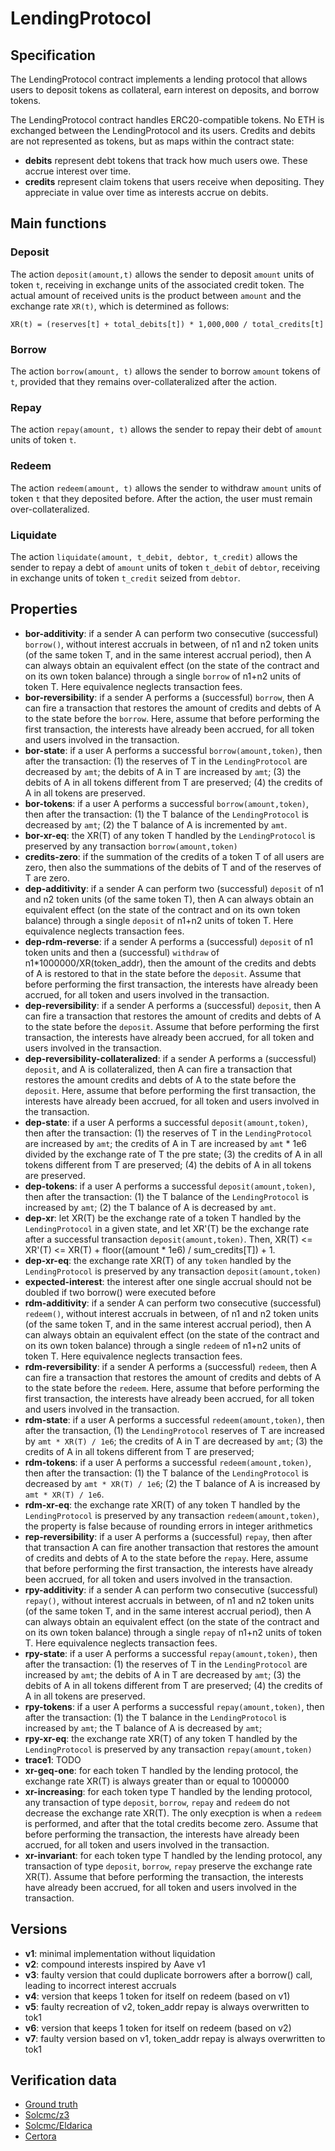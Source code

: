 # LendingProtocol

## Specification
The LendingProtocol contract implements a lending protocol that allows users to deposit tokens as collateral, earn interest on deposits, and borrow tokens.

The LendingProtocol contract handles ERC20-compatible tokens. No ETH is exchanged between the LendingProtocol and its users. 
Credits and debits are not represented as tokens, but as maps within the contract state:
- **debits** represent debt tokens that track how much users owe. These accrue interest over time.
- **credits** represent claim tokens that users receive when depositing. They appreciate in value over time as interests accrue on debits.

## Main functions

### Deposit

The action `deposit(amount,t)` allows 
the sender to deposit `amount` units of token `t`, receiving in exchange units of the associated credit token. 
The actual amount of received units is the product between `amount` and the exchange rate `XR(t)`, which is determined as follows:

```
XR(t) = (reserves[t] + total_debits[t]) * 1,000,000 / total_credits[t]
```

### Borrow

The action `borrow(amount, t)` allows 
the sender to borrow `amount` tokens of `t`, provided that they remains over-collateralized after the action.

### Repay

The action `repay(amount, t)` allows 
the sender to repay their debt of `amount` units of token `t`.

### Redeem

The action `redeem(amount, t)` allows 
the sender to withdraw `amount` units of token `t` that they deposited before. After the action, the user must remain over-collateralized.

### Liquidate

The action `liquidate(amount, t_debit, debtor, t_credit)` allows
the sender to repay a debt of `amount` units of token `t_debit` of `debtor`, receiving in exchange units of token `t_credit` seized from `debtor`. 


## Properties
- **bor-additivity**: if a sender A can perform two consecutive (successful) `borrow()`, without interest accruals in between, of n1 and n2 token units (of the same token T, and in the same interest accrual period), then A can always obtain an equivalent effect (on the state of the contract and on its own token balance) through a single `borrow` of n1+n2 units of token T. Here equivalence neglects transaction fees.
- **bor-reversibility**: if a sender A performs a (successful) `borrow`, then A can fire a transaction that restores the amount of credits and debts of A to the state before the `borrow`. Here, assume that before performing the first transaction, the interests have already been accrued, for all token and users involved in the transaction.
- **bor-state**: if a user A performs a successful `borrow(amount,token)`, then after the transaction: (1) the reserves of T in the `LendingProtocol` are decreased by `amt`; the debits of A in T are increased by `amt`; (3) the debits of A in all tokens different from T are preserved; (4) the credits of A in all tokens are preserved.
- **bor-tokens**: if a user A performs a successful `borrow(amount,token)`, then after the transaction: (1) the T balance of the `LendingProtocol` is decreased by `amt`; (2) the T balance of A is incremented by `amt`.
- **bor-xr-eq**: the XR(T) of any token T handled by the `LendingProtocol` is preserved by any transaction `borrow(amount,token)`
- **credits-zero**: if the summation of the credits of a token T of all users are zero, then also the summations of the debits of T and of the reserves of T are zero.
- **dep-additivity**: if a sender A can perform two (successful) `deposit` of n1 and n2 token units (of the same token T), then A can always obtain an equivalent effect (on the state of the contract and on its own token balance) through a single `deposit` of n1+n2 units of token T. Here equivalence neglects transaction fees.
- **dep-rdm-reverse**: if a sender A performs a (successful) `deposit` of n1 token units and then a (successful) `withdraw` of n1*1000000/XR(token_addr), then the amount of the credits and debts of A is restored to that in the state before the `deposit`. Assume that before performing the first transaction, the interests have already been accrued, for all token and users involved in the transaction.
- **dep-reversibility**: if a sender A performs a (successful) `deposit`, then A can fire a transaction that restores the amount of credits and debts of A to the state before the `deposit`. Assume that before performing the first transaction, the interests have already been accrued, for all token and users involved in the transaction.
- **dep-reversibility-collateralized**: if a sender A performs a (successful) `deposit`, and A is collateralized, then A can fire a transaction that restores the amount credits and debts of A to the state before the `deposit`. Here, assume that before performing the first transaction, the interests have already been accrued, for all token and users involved in the transaction.
- **dep-state**: if a user A performs a successful `deposit(amount,token)`, then after the transaction: (1) the reserves of T in the `LendingProtocol` are increased by `amt`; the credits of A in T are increased by `amt` * 1e6 divided by the exchange rate of T the pre state; (3) the credits of A in all tokens different from T are preserved; (4) the debits of A in all tokens are preserved.
- **dep-tokens**: if a user A performs a successful `deposit(amount,token)`, then after the transaction: (1) the T balance of the `LendingProtocol` is increased by `amt`; (2) the T balance of A is decreased by `amt`.
- **dep-xr**: let XR(T) be the exchange rate of a token T handled by the `LendingProtocol` in a given state, and let XR'(T) be the exchange rate after a successful transaction `deposit(amount,token)`. Then, XR(T) <= XR'(T) <= XR(T) + floor((amount * 1e6) / sum_credits[T]) + 1.
- **dep-xr-eq**: the exchange rate XR(T) of any `token` handled by the `LendingProtocol` is preserved by any transaction `deposit(amount,token)`
- **expected-interest**: the interest after one single accrual should not be doubled if two borrow() were executed before
- **rdm-additivity**: if a sender A can perform two consecutive (successful) `redeem()`, without interest accruals in between, of n1 and n2 token units (of the same token T, and in the same interest accrual period), then A can always obtain an equivalent effect (on the state of the contract and on its own token balance) through a single `redeem` of n1+n2 units of token T. Here equivalence neglects transaction fees.
- **rdm-reversibility**: if a sender A performs a (successful) `redeem`, then A can fire a transaction that restores the amount of credits and debts of A to the state before the `redeem`. Here, assume that before performing the first transaction, the interests have already been accrued, for all token and users involved in the transaction.
- **rdm-state**: if a user A performs a successful `redeem(amount,token)`, then after the transaction, (1) the `LendingProtocol` reserves of T are increased by `amt * XR(T) / 1e6`; the credits of A in T are decreased by `amt`; (3) the credits of A in all tokens different from T are preserved;
- **rdm-tokens**: if a user A performs a successful `redeem(amount,token)`, then after the transaction: (1) the T balance of the `LendingProtocol` is decreased by `amt * XR(T) / 1e6`; (2) the T balance of A is increased by `amt * XR(T) / 1e6`.
- **rdm-xr-eq**: the exchange rate XR(T) of any token T handled by the `LendingProtocol` is preserved by any transaction `redeem(amount,token)`, the property is false because of rounding errors in integer arithmetics
- **rep-reversibility**: if a user A performs a (successful) `repay`, then after that transaction A can fire another transaction that restores the amount of credits and debts of A to the state before the `repay`. Here, assume that before performing the first transaction, the interests have already been accrued, for all token and users involved in the transaction.
- **rpy-additivity**: if a sender A can perform two consecutive (successful) `repay()`, without interest accruals in between, of n1 and n2 token units (of the same token T, and in the same interest accrual period), then A can always obtain an equivalent effect (on the state of the contract and on its own token balance) through a single `repay` of n1+n2 units of token T. Here equivalence neglects transaction fees.
- **rpy-state**: if a user A performs a successful `repay(amount,token)`, then after the transaction: (1) the reserves of T in the `LendingProtocol` are increased by `amt`; the debits of A in T are decreased by `amt`; (3) the debits of A in all tokens different from T are preserved; (4) the credits of A in all tokens are preserved.
- **rpy-tokens**: if a user A performs a successful `repay(amount,token)`, then after the transaction: (1) the T balance in the `LendingProtocol` is increased by `amt`; the T balance of A is decreased by `amt`; 
- **rpy-xr-eq**: the exchange rate XR(T) of any token T handled by the `LendingProtocol` is preserved by any transaction `repay(amount,token)`
- **trace1**: TODO
- **xr-geq-one**: for each token T handled by the lending protocol, the exchange rate XR(T) is always greater than or equal to 1000000
- **xr-increasing**: for each token type T handled by the lending protocol, any transaction of type `deposit`, `borrow`, `repay` and `redeem` do not decrease the exchange rate XR(T). The only execption is when a `redeem` is performed, and after that the total credits become zero. Assume that before performing the transaction, the interests have already been accrued, for all token and users involved in the transaction.
- **xr-invariant**: for each token type T handled by the lending protocol, any transaction of type `deposit`, `borrow`, `repay` preserve the exchange rate XR(T). Assume that before performing the transaction, the interests have already been accrued, for all token and users involved in the transaction.

## Versions
- **v1**: minimal implementation without liquidation
- **v2**: compound interests inspired by Aave v1 
- **v3**: faulty version that could duplicate borrowers after a borrow() call, leading to incorrect interest accruals
- **v4**: version that keeps 1 token for itself on redeem (based on v1)
- **v5**: faulty recreation of v2, token_addr repay is always overwritten to tok1
- **v6**: version that keeps 1 token for itself on redeem (based on v2)
- **v7**: faulty version based on v1, token_addr repay is always overwritten to tok1

## Verification data

- [Ground truth](ground-truth.csv)
- [Solcmc/z3](solcmc-z3.csv)
- [Solcmc/Eldarica](solcmc-eld.csv)
- [Certora](certora.csv)

